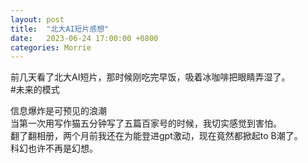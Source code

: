 ```yaml
---
layout: post
title:  "北大AI短片感想"
date:   2023-06-24 17:00:00 +0800
categories: Morrie
---
```

前几天看了北大AI短片，那时候刚吃完早饭，吸着冰咖啡把眼睛弄湿了。<br>
#未来的模式<p>
信息爆炸是可预见的浪潮<br>
当第一次用写作猫五分钟写了五篇百家号的时候，我切实感觉到害怕。<br>
翻了翻相册，两个月前我还在为能登进gpt激动，现在竟然都掀起to B潮了。<br>
科幻也许不再是幻想。
